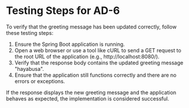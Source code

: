 # Testing Steps for AD-6

To verify that the greeting message has been updated correctly, follow these testing steps:

1. Ensure the Spring Boot application is running.
2. Open a web browser or use a tool like cURL to send a GET request to the root URL of the application (e.g., http://localhost:8080/).
3. Verify that the response body contains the updated greeting message "hayabusa".
4. Ensure that the application still functions correctly and there are no errors or exceptions.

If the response displays the new greeting message and the application behaves as expected, the implementation is considered successful.